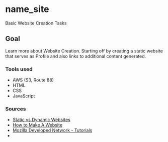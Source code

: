 # name_site

Basic Website Creation Tasks

## Goal

Learn more about Website Creation. Starting off by creating a static website that serves as Profile and also links to additional content generated.

### Tools used

* AWS (S3, Route 88)
* HTML
* CSS
* JavaScript

### Sources

* [Static vs Dynamic Websites](https://www.youtube.com/watch?v=_wFJj94kSTU)
* [How to Make A Website](https://www.w3schools.com/howto/howto_make_a_website.asp)
* [Mozilla Developed Network - Tutorials](https://developer.mozilla.org/en-US/docs/Web/Tutorials)
* 